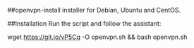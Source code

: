##openvpn-install
installer for Debian, Ubuntu and CentOS.

##Installation
Run the script and follow the assistant:

wget https://git.io/vP5Cq -O openvpn.sh && bash openvpn.sh
